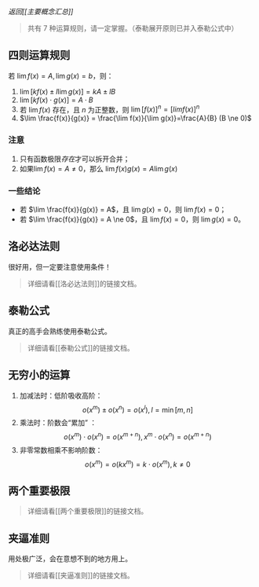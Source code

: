*返回[[主要概念汇总]]*

> 共有 $7$ 种运算规则，请一定掌握。（泰勒展开原则已并入泰勒公式中）

## 四则运算规则

若 $\lim f(x) = A, \lim g(x) = b$，则：

1. $\lim [kf(x)\pm l\lim g(x)]=kA \pm lB$
2. $\lim [kf(x) \cdot g(x)]=A\cdot B$
3. 若 $\lim f(x)$ 存在，且 $n$ 为正整数，则 $\lim [f(x)]^n = [lim f(x)]^n$
4. $\lim \frac{f(x)}{g(x)} = \frac{\lim f(x)}{\lim g(x)}=\frac{A}{B} (B \ne 0)$

### 注意
1. 只有函数极限*存在*才可以拆开合并；
2. 如果$\lim f(x)=A \ne 0$，那么 $\lim f(x)g(x)=A\lim g(x)$

### 一些结论

- 若 $\lim \frac{f(x)}{g(x)} = A$，且 $\lim g(x) = 0$，则 $\lim f(x) = 0$；
- 若 $\lim \frac{f(x)}{g(x)} = A \ne 0$，且 $\lim f(x) = 0$，则 $\lim g(x) = 0$。

## 洛必达法则

很好用，但一定要注意使用条件！

> 详细请看[[洛必达法则]]的链接文档。

## 泰勒公式

真正的高手会熟练使用泰勒公式。

> 详细请看[[泰勒公式]]的链接文档。

## 无穷小的运算

1. 加减法时：低阶吸收高阶：$$o(x^m) \pm o(x^n) = o(x^l), l = \min [m, n]$$
2. 乘法时：阶数会“累加” ：$$o(x^m) \cdot o(x^n) = o(x^{m+n}), x^m \cdot o(x^n) = o(x^{m+n})$$
3. 非零常数相乘不影响阶数：$$o(x^m) = o(kx^m) = k \cdot o(x^m), k \ne 0$$

## 两个重要极限

> 详细请看[[两个重要极限]]的链接文档。


## 夹逼准则

用处极广泛，会在意想不到的地方用上。

> 详细请看[[夹逼准则]]的链接文档。